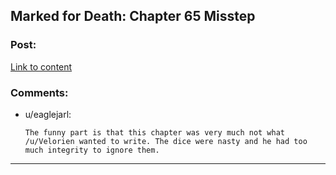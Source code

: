 ## Marked for Death: Chapter 65 Misstep

### Post:

[Link to content](https://forums.sufficientvelocity.com/posts/6675656/)

### Comments:

- u/eaglejarl:
  ```
  The funny part is that this chapter was very much not what /u/Velorien wanted to write. The dice were nasty and he had too much integrity to ignore them.
  ```

---

